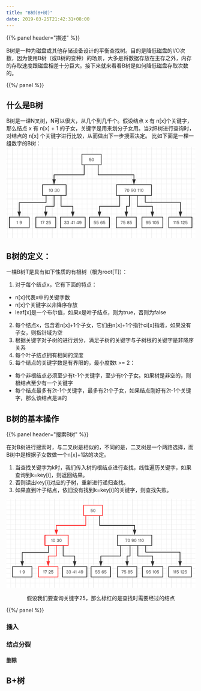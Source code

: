 ```yaml
---
title: "B树(B+树)"
date: 2019-03-25T21:42:31+08:00
---
```


{{% panel header="描述" %}}

B树是一种为磁盘或其他存储设备设计的平衡查找树。目的是降低磁盘的I/O次数，因为使用B树（或B树的变种）的场景，大多是将数据存放在主存之外，内存的存取速度跟磁盘相差十分巨大。接下来就来看看B树是如何降低磁盘存取次数的。

{{%/ panel %}}

## 什么是B树
B树是一课N叉树，N可以很大，从几个到几千个。假设结点 x 有 n[x]个关键字，那么结点 x 有 n[x] + 1 的子女，关键字是用来划分子女用。当对B树进行查询时，对结点的 n[x] 个关键字进行比较，从而做出下一步搜索决定。
比如下面是一棵一组数字的B树：
![](btree.png)

## B树的定义：
一棵B树T是具有如下性质的有根树（根为root[T]）：

1. 对于每个结点x，它有下面的特点：
  * n[x]代表x中的关键字数
  * n[x]个关键字以非降序存放
  * leaf[x]是一个布尔值，如果x是叶子结点，则为true，否则为false
2. 每个结点x，包含着n[x]+1个子女，它们由n[x]+1个指针ci[x]指着，如果没有子女，则指针域为空
3. 根据关键字对子树的进行划分，满足子树的关键字与子树根的关键字是非降序关系
4. 每个叶子结点拥有相同的深度
5. 每个结点的关键字数是有界限的，最小度数t >= 2：
  * 每个非根结点必须至少有t-1个关键字，至少有t个子女。如果树是非空的，则根结点至少有一个关键字
  * 每个结点最多有2t-1个关键字，最多有2t个子女，如果结点刚好有2t-1个关键字，那么该结点是`满`的

## B树的基本操作
{{% panel header="搜索B树" %}}

在对B树进行搜索时，与二叉树是相似的，不同的是，二叉树是一个两路选择，而B树中是根据子女数做一个n[x]+1路的决定。

1. 当查找关键字为k时，我们传入树的根结点进行查找，线性遍历关键字，如果查询到k=key[i]，则返回结果。
2. 否则读出key[i]对应的子树，重新进行递归查找。
3. 如果直到叶子结点，依旧没有找到k=key[i]的关键字，则查找失败。

![](btree_2.png)

<p style="text-align:center;">假设我们要查询关键字25，那么标红的是查找时需要经过的结点</p>

{{%/ panel %}}

### 插入

### 结点分裂

#### 删除

## B+树
